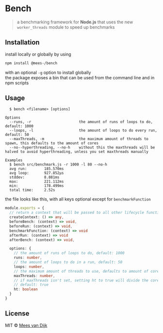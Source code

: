 # Bench

> a benchmarking framework for **Node.js** that uses the new `worker_threads` module to speed up benchmarks

## Installation

install locally or globally by using

```bash
npm install @mees-/bench
```

with an optional `-g` option to install globally  
the package exposes a bin that can be used from the command line and in npm scripts

## Usage

```
  $ bench <filename> [options]

Options
  --runs, -r                      the amount of runs of loops to do, default: 1000
  --loops, -l                     the amount of loops to do every run, default: 50
  --maxThreads, -m                the maximum amount of threads to spawn, this defaults to the amount of cores
  --no--hyperthreading, --no-h    without this the maxthreads will be halved to avoid hyperthreading, unless you set maxthreads manually

Examples
  $ bench src/benchmark.js -r 1000 -l 80 --no-h
  avg run:        185.570ms
  avg loop:       927.852µs
  stddev:         8.881ms
  max:            221.112ms
  min:            178.499ms
  total time:     2.52s
```

the file looks like this, with all keys optional except for `benchmarkFunction`

```ts
module.exports = {
  // return a context that will be passed to all other lifecycle functions
  createContext: () => any,
  beforeBench: (context) => void,
  beforeRun: (context) => void,
  benchmarkFunction: (context) => void
  afterRun: (context) => void
  afterBench: (context) => void,

  options: {
    // the amount of runs of loops to do, default: 1000
    runs: number,
    // the amount of loops to do in a run, default: 50
    loops: number,
    // the maximum amount of threads to use, defaults to amount of cores
    maxThreads: number,
    // if maxThreads isn't set, setting ht to true will divide the cores by 2 to avoid hyperthreading
    // default: true
    ht: boolean
  }
}
```

## License

MIT © [Mees van Dijk](https://github.com/mees-/bench)
